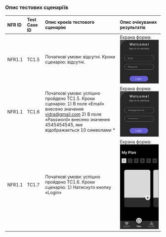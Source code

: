 ### Опис тестових сценаріїв


|NFR ID |Test Case ID| Опис кроків тестового сценарію |  Опис очікуваних результатів  | 
|:-    |:-    |:-                              |:-                             |
|NFR1.1|TC1.5 |Початкові умови: відсутні. Кроки сценарію: відсутні. | Екрана форма: ![](https://github.com/oleksandrblazhko/ai202-barkar/blob/laboratory-work-8/2-SoftwareDesign/2.8-TestCases/Everdance1.png)   |
|NFR1.1|TC1.6 |Початкові умови: успішно пройдено TC1.5. Кроки сценарію: 1) В поле «Email» внесено значення vidra@gmail.com 2) В поле «Password» внесено значення 4545454545, яке відображається 10 символами * | Екрана форма: ![](https://github.com/oleksandrblazhko/ai202-barkar/blob/laboratory-work-8/2-SoftwareDesign/2.8-TestCases/Everdance2.png)|
|NFR1.1|TC1.7 |Початкові умови: успішно пройдено TC1.6. Кроки сценарію: 1) Натиснуто кнопку «Login»|Екрана форма: ![](https://github.com/oleksandrblazhko/ai202-barkar/blob/laboratory-work-8/2-SoftwareDesign/2.8-TestCases/Everdance3.png)|
